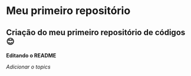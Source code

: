 # Meu primeiro repositório
## Criação do meu primeiro repositório de códigos 😊

**Editando o README**

_Adicionar o topics_
